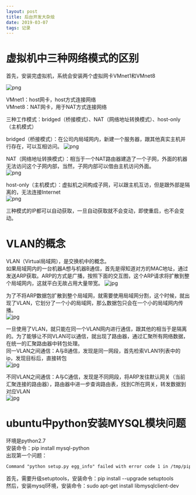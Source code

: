 ```yaml
---
layout: post
title: 后台开发大杂烩
date: 2019-03-07
tags: 记录  
---
```


# 虚拟机中三种网络模式的区别

首先，安装完虚拟机，系统会安装两个虚拟网卡VMnet1和VMnet8  

![png](/images/post/background/1.png)

VMnet1：host网卡，host方式连接网络  
VMnet8：NAT网卡，用于NAT方式连接网络  

三种工作模式：bridged（桥接模式）、NAT（网络地址转换模式）、host-only（主机模式）  

bridged（桥接模式）：在公司内局域网内，新建一个服务器，跟其他真实主机并行存在，可以互相访问。
![png](/images/post/background/2.png)  

NAT（网络地址转换模式）：相当于一个NAT路由器建造了一个子网，外面的机器无法访问这个子网内部，当然，子网内部可以借由主机访问外面。  
![png](/images/post/background/3.png)  

host-only（主机模式）：虚拟机之间构成子网，可以跟主机互访，但是跟外部是隔离的，无法连接Internet  
![png](/images/post/background/4.png) 

三种模式的IP都可以自动获取，一旦自动获取就不会变动，即使重启，也不会变动。  

# VLAN的概念

VLAN（Virtual局域网），是交换机中的概念。  
如果局域网内的一台机器A想与机器B通信，首先是得知道对方的MAC地址，通过发送ARP获取。ARP的方式是广播，按照下面的交互图，这个ARP请求将扩散到整个局域网内，这就平白无故占用大量带宽。
![jpg](/images/post/background/1.jpg)

为了不将ARP数据包扩散到整个局域网，就需要使用局域网分割，这个时候，就出现了VLAN，它划分了一个小的局域网，那么数据包只会在一个小的局域网内传播。  
![jpg](/images/post/background/2.jpg)

一旦使用了VLAN，就只能在同一个VLAN网内进行通信，跟其他的相当于是隔离的。为了能够让不同VLAN可以通信，就出现了路由器，通过汇聚所有网络数据，在统一的汇聚路由器中转包处理。  
同一VLAN之间通信：A与B通信，发现是同一网段，首先检索VLAN1列表中的ip，发现目标后，直接转包  
![jpg](/images/post/background/3.jpg)

不同VLAN之间通信：A与C通信，发现是不同网段，将ARP发往默认网关（当前汇聚连接的路由器），路由器中进一步查询路由表，找到C所在网关，转发数据到对应VLAN  
![jpg](/images/post/background/4.jpg)

# ubuntu中python安装MYSQL模块问题

环境是python2.7  
安装命令：pip install mysql-python  
出现第一个问题：

```txt
Command "python setup.py egg_info" failed with error code 1 in /tmp/pip-build-_Livdw/mysql-python/
```

首先，需要升级setuptools，安装命令：pip install --upgrade setuptools  
然后，安装mysql环境，安装命令：sudo apt-get install libmysqlclient-dev

